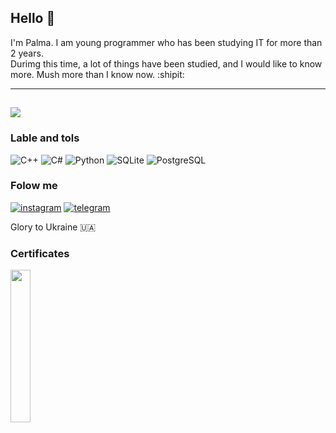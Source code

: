 
## Hello 👋
 I'm Palma. I am young programmer who has been studying IT for more than 2 years.  
 Durimg this time, a lot of things have been studied, and I would like to know more. Mush more than I know now. :shipit:
   
---
![](https://www.icegif.com/wp-content/uploads/2022/02/icegif-978.gif)
---

### Lable and tols
![C++](https://img.shields.io/badge/-C++-090909?style=for-the-badge&logo=c%2b%2b)
![C#](https://img.shields.io/badge/-C%23-090909?style=for-the-badge&logo=C%23)
![Python](https://img.shields.io/badge/-Python-090909?style=for-the-badge&logo=python)
![SQLite](https://img.shields.io/badge/-SQLite-090909?style=for-the-badge&logo=sqlite)
![PostgreSQL](https://img.shields.io/badge/-PostgreSQL-090909?style=for-the-badge&logo=PostgreSQL)


### Folow me
[![instagram](https://img.shields.io/badge/-instagram-090909?style=for-the-badge&logo=instagram)](https://instagram.com/palma.luv/)
[![telegram](https://img.shields.io/badge/-Telegram-090909?style=for-the-badge&logo=telegram)](https://t.me/SupPrivacy_bot/?start)

Glory to Ukraine 🇺🇦

### Certificates

<div align="left">
  <a href="https://testprovider.com/ru/search-certificate/TP92727125">
   <img style="width: 25%;" src="https://testprovider.com/ru/certificate/TP92727125"/>
  </a>
</div>
